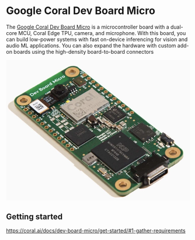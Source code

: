 # Google Coral Dev Board Micro

The [Google Coral Dev Board Micro](https://coral.ai/products/dev-board-micro/) is a microcontroller board with a dual-core MCU, Coral Edge TPU, camera, and microphone.
With this board, you can build low-power systems with fast on-device inferencing for vision and audio ML applications. You
can also expand the hardware with custom add-on boards using the high-density board-to-board connectors

![Coral Dev Board Micro](images/coral-devboard-micro-01.jpg)

## Getting started

https://coral.ai/docs/dev-board-micro/get-started/#1-gather-requirements

